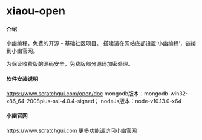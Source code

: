# xiaou-open

#### 介绍
小幽编程，免费的开源 - 基础社区项目。
搭建请在网站底部设置‘小幽编程’，链接到小幽官网。

为保证收费版的源码安全，免费版部分源码加密处理。

#### 软件安装说明
https://www.scratchgui.com/open/doc
mongodb版本：mongodb-win32-x86_64-2008plus-ssl-4.0.4-signed；
nodeJs版本：node-v10.13.0-x64

#### 小幽官网
https://www.scratchgui.com
更多功能请访问小幽官网